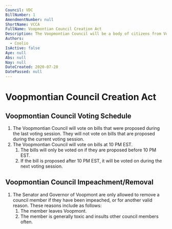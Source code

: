 ```yaml
---
Council: VDC
BillNumber: 1
AmendmentNumber: null
ShortName: VCCA
FullName: Voopmontian Council Creation Act
Description: The Voopmontian Council will be a body of citizens from Voopmont that have the ability to create district policies that will be voted on by the council. This policy marks the creation of the Voopmontian Council, and the rules that come with it.
Authors:
  - Coolio
IsActive: false
Aye: null
Abs: null
Nay: null
DateCreated: 2020-07-28
DatePassed: null
---
```


# Voopmontian Council Creation Act

## Voopmontian Council Voting Schedule

1. The Voopmontian Council will vote on bills that were proposed during the last voting session. They will not vote on bills that are proposed during the current voting session.
2. The Voopmontian Council will vote on bills at 10 PM EST.
   1. The bills will only be voted on if they are proposed before 10 PM EST.
   2. If the bill is proposed after 10 PM EST, it will be voted on during the next voting session.

## Voopmontian Council Impeachment/Removal

1. The Senator and Governor of Voopmont are only allowed to remove a council member if they have been impeached, or for another valid reason. These reasons include as follows:
    1. The member leaves Voopmont.
    2. The member is generally toxic and insults other council members often.
